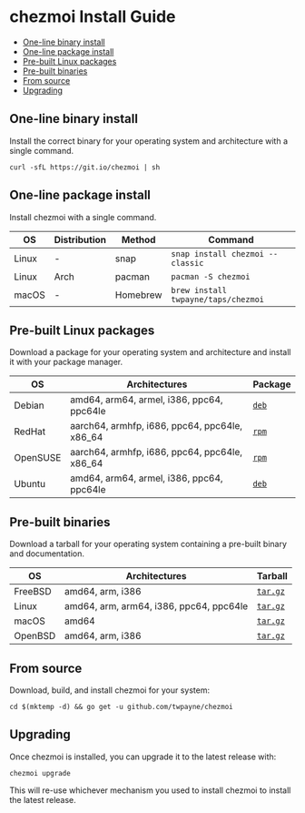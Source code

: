 # chezmoi Install Guide

* [One-line binary install](#One-line-binary-install)
* [One-line package install](#One-line-package-install)
* [Pre-built Linux packages](#Pre-built-Linux-packages)
* [Pre-built binaries](#Pre-built-binaries)
* [From source](#From-source)
* [Upgrading](#Upgrading)

## One-line binary install

Install the correct binary for your operating system and architecture with a
single command.

    curl -sfL https://git.io/chezmoi | sh

## One-line package install

Install chezmoi with a single command.

| OS    | Distribution | Method   | Command                             |
| ----- | ------------ | ---------| ----------------------------------- |
| Linux | -            | snap     | `snap install chezmoi --classic`    |
| Linux | Arch         | pacman   | `pacman -S chezmoi`                |
| macOS | -            | Homebrew | `brew install twpayne/taps/chezmoi` |

## Pre-built Linux packages

Download a package for your operating system and architecture and install it
with your package manager.

| OS         | Architectures                                 | Package                                                                   |
| ---------- | --------------------------------------------- | ------------------------------------------------------------------------- |
| Debian     | amd64, arm64, armel, i386, ppc64, ppc64le     | [`deb`](https://github.com/twpayne/chezmoi/releases/latest)               |
| RedHat     | aarch64, armhfp, i686, ppc64, ppc64le, x86_64 | [`rpm`](https://github.com/twpayne/chezmoi/releases/latest)               |
| OpenSUSE   | aarch64, armhfp, i686, ppc64, ppc64le, x86_64 | [`rpm`](https://github.com/twpayne/chezmoi/releases/latest)               |
| Ubuntu     | amd64, arm64, armel, i386, ppc64, ppc64le     | [`deb`](https://github.com/twpayne/chezmoi/releases/latest)               |

## Pre-built binaries

Download a tarball for your operating system containing a pre-built binary and
documentation.

| OS         | Architectures                                 | Tarball                                                        |
| ---------- | --------------------------------------------- | -------------------------------------------------------------- |
| FreeBSD    | amd64, arm, i386                              | [`tar.gz`](https://github.com/twpayne/chezmoi/releases/latest) |
| Linux      | amd64, arm, arm64, i386, ppc64, ppc64le       | [`tar.gz`](https://github.com/twpayne/chezmoi/releases/latest) |
| macOS      | amd64                                         | [`tar.gz`](https://github.com/twpayne/chezmoi/releases/latest) |
| OpenBSD    | amd64, arm, i386                              | [`tar.gz`](https://github.com/twpayne/chezmoi/releases/latest) |

## From source

Download, build, and install chezmoi for your system:

    cd $(mktemp -d) && go get -u github.com/twpayne/chezmoi

## Upgrading

Once chezmoi is installed, you can upgrade it to the latest release with:

    chezmoi upgrade

This will re-use whichever mechanism you used to install chezmoi to install the
latest release.
